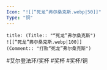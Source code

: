 ```yaml
---
Icon: "![[“死龙”弗尔桑克斯.webp|50]]"
Type: "铜"
---
```

```ad-common-bronze-trophy
title: (Title:: "“死龙”弗尔桑克斯")
![[“死龙”弗尔桑克斯.webp|100]]
(Comment:: "打败“死龙”弗尔桑克斯")
```

#艾尔登法环/奖杯 #奖杯 #奖杯/铜